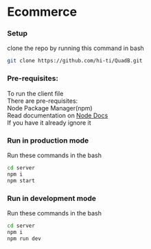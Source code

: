 # Ecommerce

### Setup
clone the repo by running this command in bash
```bash
git clone https://github.com/hi-ti/QuadB.git
```

### Pre-requisites:
To run the client file<br />
There are pre-requisites:<br />
Node Package Manager(npm)<br />
Read documentation on [Node Docs](https://nodejs.org/en)<br />
If you have it already ignore it

### Run in production mode
Run these commands in the bash
```bash
cd server 
npm i
npm start
```

### Run in development mode
Run these commands in the bash
```bash
cd server 
npm i
npm run dev
```
